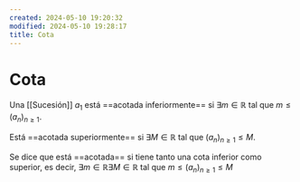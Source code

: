 ```yaml
---
created: 2024-05-10 19:20:32
modified: 2024-05-10 19:28:17
title: Cota
---
```


# Cota

Una [[Sucesión]] $a_1$ está ==acotada inferiormente== si $\exists m \in \mathbb{R}$ tal que $m \leq (a_n)_{n \geq 1}$.

Está ==acotada superiormente== si $\exists M \in \mathbb{R}$ tal que $(a_n)_{n \geq 1} \leq M$.

Se dice que está ==acotada== si tiene tanto una cota inferior como superior, es decir, $\exists m \in \mathbb{R} \exists M \in \mathbb{R}$ tal que $m \leq (a_n)_{n \geq 1} \leq M$
